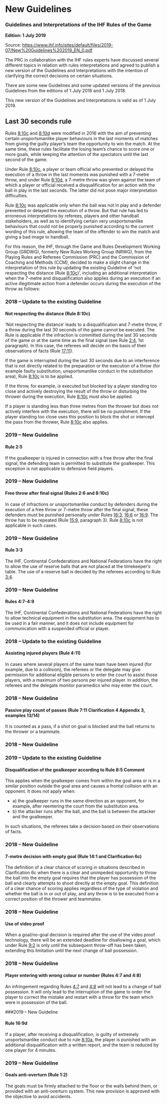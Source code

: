 # New Guidelines

### Guidelines and Interpretations of the IHF Rules of the Game

**Edition: 1 July 2019**

Source: https://www.ihf.info/sites/default/files/2019-07/New%20Guidelines%202019_EN_0.pdf

The PRC in collaboration with the IHF rules experts have discussed several different topics in relation with rules
interpretations and agreed to publish a new version of the Guidelines and Interpretations with the intention of
clarifying the correct decisions on certain situations.

There are some new Guidelines and some updated versions of the previous Guidelines from the editions of 1 July 2016 and
1 July 2018.

This new version of the Guidelines and Interpretations is valid as of 1 July 2019.

## Last 30 seconds rule

Rules [8:10c](#8:10) and [8:10d](#8:10) were modified in 2016 with the aim of preventing certain unsportsmanlike player
behaviours in the last moments of matches from giving the guilty player’s team the opportunity to win the match. At the
same time, these rules facilitate the losing team’s chance to score one or more goals, while keeping the attention of
the spectators until the last second of the game.

Under Rule [8:10c](#8:10), a player or team official who prevented or delayed the execution of a throw in the last
moments was punished with a 7-metre throw, and under Rule [8:10d](#8:10), a 7-metre throw was given against the team of
which a player or official received a disqualification for an action with the ball in play in the last seconds. The
latter did not pose major interpretation difficulties.

Rule [8:10c](#8:10) was applicable only when the ball was not in play and a defender prevented or delayed the execution
of a throw. But that rule has led to erroneous interpretations by referees, players and other handball stakeholders, as
well as to identifying certain very unsportsmanlike behaviours that could not be properly punished according to the
current wording of this rule, allowing the team of the offender to win the match and giving a bad image to handball.

For this reason, the IHF, through the Game and Rules Development Working Group (GRDWG), formerly New Rules Working Group
(NRWG), from the Playing Rules and Referees Commission (PRC) and the Commission of Coaching and Methods (CCM), decided
to make a slight change in the interpretation of this rule by updating the existing Guideline of ‘not respecting the
distance (Rule [8:10c](#8:10))’, including an additional interpretation when the 7-metre and disqualification also
applies during an execution if an active illegitimate action from a defender occurs during the execution of the throw
as follows:

### 2018 – Update to the existing Guideline
#### Not respecting the distance (Rule 8:10c)

‘Not respecting the distance’ leads to a disqualification and 7-metre throw, if a throw during the last 30 seconds of
the game cannot be executed. The Rule is applicable if the infraction is committed during the last 30 seconds of the
game or at the same time as the final signal (see Rule [2:4](#2:4), 1st paragraph). In this case, the referees will
decide on the basis of their observations of facts (Rule [17:11](#17:11)).

If the game is interrupted during the last 30 seconds due to an interference that is not directly related to the
preparation or the execution of a throw (for example faulty substitution, unsportsmanlike conduct in the substitution
area), Rule [8:10c](#8:10) is to be applied.

If the throw, for example, is executed but blocked by a player standing too close and actively destroying the result of
the throw or disturbing the thrower during the execution, Rule [8:10c](#8:10) must also be applied.

If a player is standing less than three metres from the thrower but does not actively interfere with the execution,
there will be no punishment. If the player standing too close uses this position to block the shot or intercept the pass
from the thrower, Rule [8:10c](#8:10) also applies.

### 2019 – New Guideline
#### Rule 2:5

If the goalkeeper is injured in connection with a free throw after the final signal, the defending team is permitted to
substitute the goalkeeper. This exception is not applicable to defensive field players.

### 2019 – New Guideline
#### Free throw after final signal (Rules 2:6 and 8:10c)

In case of infractions or unsportsmanlike conduct by defenders during the execution of a free throw or 7-metre throw
after the final signal, these defenders must be punished personally under Rules [16:3](#16:3), [16:6](#16:6) or
[16:9](#16:9). The throw has to be repeated (Rule [15:9](#15:9), paragraph 3). Rule [8:10c](#8:10) is not applicable in
such cases.

### 2019 – New Guideline
#### Rule 3:3

The IHF, Continental Confederations and National Federations have the right to allow the use of reserve balls that are
not placed at the timekeeper’s table. The use of a reserve ball is decided by the referees according to Rule [3:4](#3:4).

### 2019 – New Guideline
#### Rules 4:7-4:9

The IHF, Continental Confederations and National Federations have the right to allow technical equipment in the
substitution area. The equipment has to be used in a fair manner, and it does not include equipment for communication
with a suspended official or player.

### 2018 – Update to the existing Guideline
#### Assisting injured players (Rule 4:11)

In cases where several players of the same team have been injured (for example, due to a collision), the referees or the
delegate may give permission for additional eligible persons to enter the court to assist those players, with a maximum
of two persons per injured player. In addition, the referees and the delegate monitor paramedics who may enter the
court.

### 2018 – New Guideline
#### Passive play count of passes (Rule 7:11 Clarification 4 Appendix 3, examples 13/14)

It is counted as a pass, if a shot on goal is blocked and the ball returns to the thrower or a teammate.

### 2018 – New Guideline
### 2019 – Update to the existing Guideline
#### Disqualification of the goalkeeper according to Rule 8:5 Comment

This applies when the goalkeeper comes from within the goal area or is in a similar position outside the goal area and
causes a frontal collision with an opponent. It does not apply when:

- a) the goalkeeper runs in the same direction as an opponent, for example, after reentering the court from the
  substitution area.
- b) the attacker runs after the ball, and the ball is between the attacker and the goalkeeper.

In such situations, the referees take a decision based on their observations of facts.

### 2018 – New Guideline
#### 7-metre decision with empty goal (Rule 14:1 and Clarification 6c)

The definition of a clear chance of scoring in situations described in Clarification 6c when there is a clear and
unimpeded opportunity to throw the ball into the empty goal requires that the player has possession of the ball and
clearly attempts to shoot directly at the empty goal. This definition of a clear chance of scoring applies regardless of
the type of violation and whether the ball is in or out of play, and any throw is to be executed from a correct position
of the thrower and teammates.

### 2018 – New Guideline
#### Use of video proof

When a goal/no-goal decision is required after the use of the video proof technology, there will be an extended deadline
for disallowing a goal, which under Rule [9:2](#9:2) is only until the subsequent throw-off has been taken, extending
this limitation until the next change of ball possession.

### 2018 – New Guideline
#### Player entering with wrong colour or number (Rules 4:7 and 4:8)

An infringement regarding Rules [4:7](#4:7) and [4:8](#4:8) will not lead to a change of ball possession. It will only
lead to the interruption of the game to order the player to correct the mistake and restart with a throw for the team
which were in possession of the ball.

###2019 – New Guideline
#### Rule 16:9d

If a player, after receiving a disqualification, is guilty of extremely unsportsmanlike conduct due to rule
[8:10a](#8:10), the player is punished with an additional disqualification with a written report, and the team is
reduced by one player for 4 minutes.

### 2019 – New Guideline
#### Goals anti-overturn (Rule 1:2)

The goals must be firmly attached to the floor or the walls behind them, or provided with an anti-overturn system. This
new provision is approved with the objective to avoid accidents.
